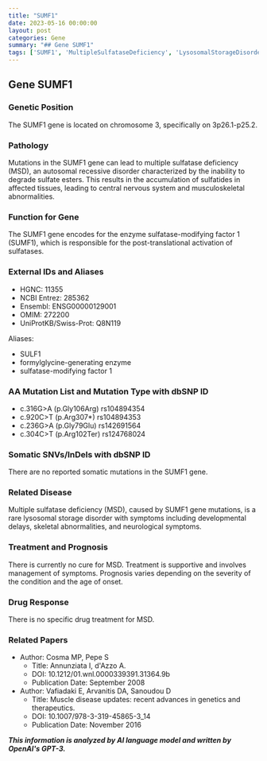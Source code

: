 ```yaml
---
title: "SUMF1"
date: 2023-05-16 00:00:00
layout: post
categories: Gene
summary: "## Gene SUMF1"
tags: ['SUMF1', 'MultipleSulfataseDeficiency', 'LysosomalStorageDisorder', 'SulfataseModifyingFactor1', 'GeneticMutation', 'NeurologicalSymptoms', 'SupportiveTreatment', 'RareDisease']
---
```


## Gene SUMF1

### Genetic Position
The SUMF1 gene is located on chromosome 3, specifically on 3p26.1-p25.2.

### Pathology
Mutations in the SUMF1 gene can lead to multiple sulfatase deficiency (MSD), an autosomal recessive disorder characterized by the inability to degrade sulfate esters. This results in the accumulation of sulfatides in affected tissues, leading to central nervous system and musculoskeletal abnormalities.

### Function for Gene
The SUMF1 gene encodes for the enzyme sulfatase-modifying factor 1 (SUMF1), which is responsible for the post-translational activation of sulfatases.

### External IDs and Aliases

- HGNC: 11355
- NCBI Entrez: 285362
- Ensembl: ENSG00000129001
- OMIM: 272200
- UniProtKB/Swiss-Prot: Q8N119

Aliases:
- SULF1
- formylglycine-generating enzyme
- sulfatase-modifying factor 1

### AA Mutation List and Mutation Type with dbSNP ID
- c.316G>A (p.Gly106Arg) rs104894354
- c.920C>T (p.Arg307*) rs104894353
- c.236G>A (p.Gly79Glu) rs142691564
- c.304C>T (p.Arg102Ter) rs124768024

### Somatic SNVs/InDels with dbSNP ID
There are no reported somatic mutations in the SUMF1 gene.

### Related Disease
Multiple sulfatase deficiency (MSD), caused by SUMF1 gene mutations, is a rare lysosomal storage disorder with symptoms including developmental delays, skeletal abnormalities, and neurological symptoms.

### Treatment and Prognosis
There is currently no cure for MSD. Treatment is supportive and involves management of symptoms. Prognosis varies depending on the severity of the condition and the age of onset.

### Drug Response
There is no specific drug treatment for MSD. 

### Related Papers
- Author: Cosma MP, Pepe S 
  - Title: Annunziata I, d'Azzo A.
  - DOI: 10.1212/01.wnl.0000339391.31364.9b
  - Publication Date: September 2008
- Author: Vafiadaki E, Arvanitis DA, Sanoudou D 
  - Title: Muscle disease updates: recent advances in genetics and therapeutics.
  - DOI: 10.1007/978-3-319-45865-3_14
  - Publication Date: November 2016

**_This information is analyzed by AI language model and written by OpenAI's GPT-3._**